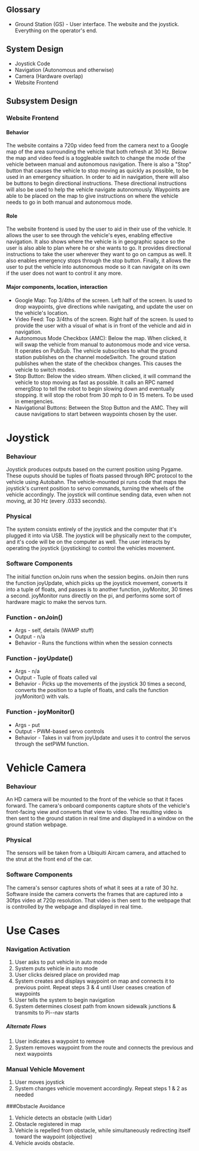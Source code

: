 ## Glossary
* Ground Station (GS) - User interface. The website and the joystick. Everything on the operator's end.

## System Design
* Joystick Code
* Navigation (Autonomous and otherwise)
* Camera (Hardware overlap)
* Website Frontend







## Subsystem Design

### Website Frontend
#### Behavior
  The website contains a 720p video feed from the camera next to a Google map of the area surrounding the vehicle that both refresh at 30 Hz. Below the map and video feed is a toggleable switch to change the mode of the vehicle between manual and autonomous navigation. There is also a "Stop" button that causes the vehicle to stop moving as quickly as possible, to be used in an emergency situation. In order to aid in navigation, there will also be buttons to begin directional instructions. These directional instructions will also be used to help the vehicle navigate autonomously. Waypoints are able to be placed on the map to give instructions on where the vehicle needs to go in both manual and autonomous mode.
  
#### Role
  The website frontend is used by the user to aid in their use of the vehicle. It allows the user to see through the vehicle's eyes, enabling effective navigation. It also shows where the vehicle is in geographic space so the user is also able to plan where he or she wants to go. It provides directional instructions to take the user wherever they want to go on campus as well. It also enables emergency stops through the stop button. Finally, it allows the user to put the vehicle into autonomous mode so it can navigate on its own if the user does not want to control it any more.
  
#### Major components, location, interaction
* Google Map: Top 3/4ths of the screen. Left half of the screen. Is used to drop waypoints, give directions while navigating, and update the user on the vehicle's location.
* Video Feed: Top 3/4ths of the screen. Right half of the screen. Is used to provide the user with a visual of what is in front of the vehicle and aid in navigation.
* Autonomous Mode Checkbox (AMC): Below the map. When clicked, it will swap the vehicle from manual to autonomous mode and vice versa. It operates on PubSub. The vehicle subscribes to what the ground station publishes on the channel modeSwitch. The ground station publishes when the state of the checkbox changes. This causes the vehicle to switch modes.
* Stop Button: Below the video stream. When clicked, it will command the vehicle to stop moving as fast as possible. It calls an RPC named emergStop to tell the robot to begin slowing down and eventually stopping. It will stop the robot from 30 mph to 0 in 15 meters. To be used in emergencies.
* Navigational Buttons: Between the Stop Button and the AMC. They will cause navigations to start between waypoints chosen by the user.
  
# Joystick  

### Behaviour

Joystick produces outputs based on the current position using Pygame. These ouputs should be tuples of floats passed
through RPC 
protocol to the vehicle using Autobahn. The vehicle-mounted pi runs code that maps the joystick's current position to
servo commands,
turning the wheels of the vehicle accordingly. The joystick will continue sending data, even when not moving, at 30 Hz
(every .0333 seconds).

### Physical

The system consists entirely of the joystick and the computer that it's plugged it into via USB. The joystick will be
physically next to the computer, and it's code will be on the computer as well. The user interacts by operating the
joystick (joysticking) to control the vehicles movement. 

### Software Components 

The initial function onJoin runs when the session begins. onJoin then runs the function joyUpdate, which picks up the
joystick movement, converts it into a tuple of floats, and passes is to another function, joyMonitor, 30 times a
second. joyMonitor runs	directly on the pi, and performs some sort of hardware magic to make the servos turn. 

### Function - onJoin()
* Args - self, details (WAMP stuff)
* Output - n/a
* Behavior - Runs the functions within when the session connects

### Function - joyUpdate()
* Args - n/a
* Output - Tuple of floats called val
* Behavior - Picks up the movements of the joystick 30 times a second, converts the position to a tuple of floats, and calls the function 	joyMonitor() with vals.

### Function - joyMonitor()
* Args - put
* Output - PWM-based servo controls
* Behavior - Takes in val from joyUpdate and uses it to control the servos through the setPWM function.

# Vehicle Camera

### Behaviour
An HD camera will be mounted to the front of the vehicle so that it faces forward. The camera's onboard components capture shots of the vehicle's front-facing view and converts that view to video. The resulting video is then sent to the ground station in real time and displayed in a window on the ground station webpage.

### Physical
The sensors will be taken from a Ubiquiti Aircam camera, and attached to the strut at the front end of the car.             

### Software Components
The camera's sensor captures shots of what it sees at a rate of 30 hz. Software inside the camera converts the frames that are captured into a 30fps video at 720p resolution. That video is then sent to the webpage that is controlled by the webpage and displayed in real time.  
  
# Use Cases

### Navigation Activation

1. User asks to put vehicle in auto mode
2. System puts vehicle in auto mode
3. User clicks deisred place on provided map
4. System creates and displays waypoint on map and connects it to previous point. Repeat steps 3 & 4 until User ceases creation of waypoints
5. User tells the system to begin navigation
6. System determines closest path from known sidewalk junctions & transmits to Pi--nav starts  

##### Alternate Flows
1. User indicates a waypoint to remove
2. System removes waypoint from the route and connects the previous and next waypoints
  
### Manual Vehicle Movement
1. User moves joystick
2. System changes vehicle movement accordingly. Repeat steps 1 & 2 as needed

###Obstacle Avoidance
1. Vehicle detects an obstacle (with Lidar)
2. Obstacle registered in map
3. Vehicle is repelled from obstacle, while simultaneously redirecting itself toward the waypoint (objective)
4. Vehicle avoids obstacle.
  
